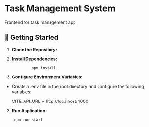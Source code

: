 
# Task Management System

Frontend for task management app


## 🎯 Getting Started

1. __Clone the Repository:__

2. __Install Dependencies:__
        
                npm install

3. __Configure Environment Variables:__

* Create a .env file in the root directory and configure the following variables:

    VITE_API_URL = http://localhost:4000


3. __Run Application:__

        npm run start
